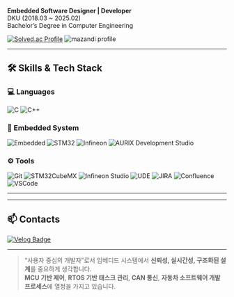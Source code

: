 
**Embedded Software Designer | Developer**  
DKU (2018.03 ~ 2025.02)  
Bachelor’s Degree in Computer Engineering

[![Solved.ac Profile](http://mazassumnida.wtf/api/v2/generate_badge?boj=ce_won)](https://solved.ac/ce_won/)
![mazandi profile](http://mazandi.herokuapp.com/api?handle=ce_won&theme=dark)

---

## 🛠️ Skills & Tech Stack

### 💻 Languages
![C](https://img.shields.io/badge/C-%2300599C.svg?style=for-the-badge&logo=c&logoColor=white)
![C++](https://img.shields.io/badge/C++-%2300599C.svg?style=for-the-badge&logo=c%2B%2B&logoColor=white)

### 🔧 Embedded System
![Embedded](https://img.shields.io/badge/Embedded-%231572B6.svg?style=for-the-badge&logo=platformdotio&logoColor=white)
![STM32](https://img.shields.io/badge/STM32-03234B.svg?style=for-the-badge&logo=STMicroelectronics&logoColor=white)
![Infineon](https://img.shields.io/badge/Infineon-A8B400.svg?style=for-the-badge&logo=infineon&logoColor=white)
![AURIX Development Studio](https://img.shields.io/badge/AURIX-000000.svg?style=for-the-badge&logo=infineon&logoColor=white)

### ⚙️ Tools
![Git](https://img.shields.io/badge/Git-F05032.svg?&style=for-the-badge&logo=Git&logoColor=white)
![STM32CubeMX](https://img.shields.io/badge/STM32CubeMX-00BFFF.svg?style=for-the-badge)
![Infineon Studio](https://img.shields.io/badge/Infineon%20Studio-0088CC.svg?style=for-the-badge)
![UDE](https://img.shields.io/badge/UDE-D2232A.svg?style=for-the-badge)
![JIRA](https://img.shields.io/badge/JIRA-0052CC.svg?style=for-the-badge&logo=jira&logoColor=white)
![Confluence](https://img.shields.io/badge/Confluence-172B4D.svg?style=for-the-badge&logo=confluence&logoColor=white)
![VSCode](https://img.shields.io/badge/VSCode-007ACC.svg?&style=for-the-badge&logo=visual-studio-code&logoColor=white)

---

---

## 📫 Contacts

[![Velog Badge](http://img.shields.io/badge/-Velog-black?style=flat-square&logo=velog&link=https://velog.io/@cswg/posts)](https://velog.io/@cswg/posts)

---

> “사용자 중심의 개발자”로서 임베디드 시스템에서 **신뢰성, 실시간성, 구조화된 설계**를 중요하게 생각합니다.  
> **MCU 기반 제어**, **RTOS 기반 태스크 관리**, **CAN 통신**, **자동차 소프트웨어 개발 프로세스**에 열정을 가지고 있습니다.
